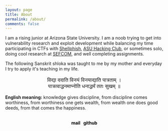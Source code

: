 ```yaml
---
layout: page
title: About
permalink: /about/
comments: false
---
```


I am a rising junior at Arizona State University. I am a noob trying to get into vulnerability research and exploit development while balancing my time participating in CTFs with [Shellphish](https://shellphish.net/), [ASU Hacking Club](http://asuhacking.club/), or sometimes solo, doing cool research at [SEFCOM](https://sefcom.asu.edu/), and well completing assignments.


The following Sanskrit shloka was taught to me by my mother and everyday I try to apply it's teaching in my life.

<p style="font-size:1.2em; text-align: center; ">विद्या ददाति विनयं विनयाद्याति पात्रताम् ।<br>पात्रत्वाद्धनमाप्नोति धनाद्धर्मं ततः सुखम् ॥ </p>

**English meaning:** knowledge gives discipline, from discipline comes worthiness, from worthiness one gets wealth, from wealth one does good deeds, from that comes the happiness.

<!-- 
<div class="fontawesome">
    <a href="https://discord.com/invite/aXVWmDxRmF"><i class="fa-brands fa-discord fa-3x fa-fw" ></i></a>
    <a href="mailto:zeus-hackolympus@outlook.com"><i class="fa-solid fa-envelope fa-3x fa-fw"></i></a>
    <a href="https://github.com/Zeus-HackOlympus"><i class="fa-brands fa-github fa-3x fa-fw"></i></a>
</div>
//-->

<!-- below code taken from https://www.ghosind.com/about --> 

<br>

<div class="about-links-wrapper">
  <div class="about-links-bar"> 
    <a href="mailto:vjuneja3@asu.edu">mail</a>
    <a href="https://github.com/h4ck0lympus">github</a> 
  </div>
</div>

<style>
  .about-links-wrapper {
    display: flex;
    justify-content: center;
    align-items: center;
  }

  .about-links-bar {
    display: flex;
    gap: 10px; /* Adjust the gap between the links as needed */
  }

  .about-links-bar a {
    text-decoration: none;
    color: #000;
    font-weight: bold;
  }
</style>

